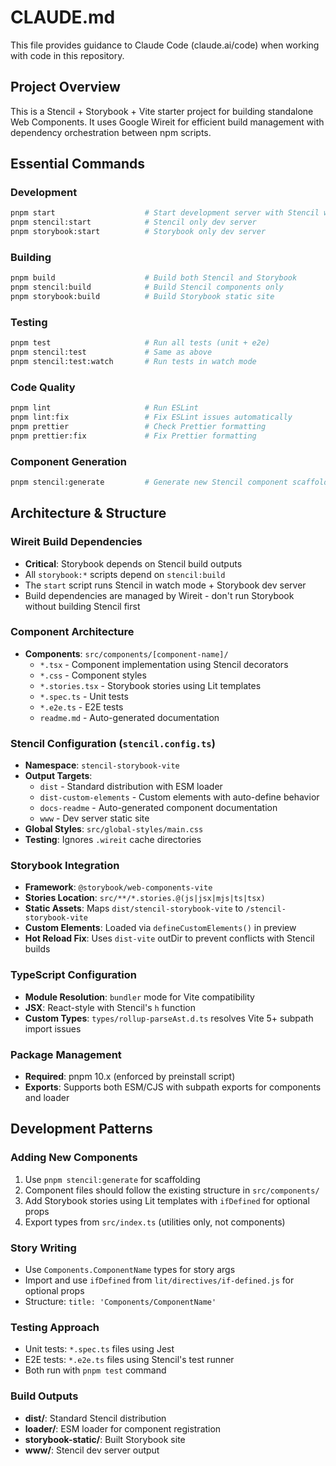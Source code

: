 # CLAUDE.md

This file provides guidance to Claude Code (claude.ai/code) when working with code in this repository.

## Project Overview

This is a Stencil + Storybook + Vite starter project for building standalone Web Components. It uses Google Wireit for efficient build management with dependency orchestration between npm scripts.

## Essential Commands

### Development

```bash
pnpm start                    # Start development server with Stencil watch + Storybook
pnpm stencil:start            # Stencil only dev server
pnpm storybook:start          # Storybook only dev server
```

### Building

```bash
pnpm build                    # Build both Stencil and Storybook
pnpm stencil:build            # Build Stencil components only
pnpm storybook:build          # Build Storybook static site
```

### Testing

```bash
pnpm test                     # Run all tests (unit + e2e)
pnpm stencil:test             # Same as above
pnpm stencil:test:watch       # Run tests in watch mode
```

### Code Quality

```bash
pnpm lint                     # Run ESLint
pnpm lint:fix                 # Fix ESLint issues automatically
pnpm prettier                 # Check Prettier formatting
pnpm prettier:fix             # Fix Prettier formatting
```

### Component Generation

```bash
pnpm stencil:generate         # Generate new Stencil component scaffold
```

## Architecture & Structure

### Wireit Build Dependencies

- **Critical**: Storybook depends on Stencil build outputs
- All `storybook:*` scripts depend on `stencil:build`
- The `start` script runs Stencil in watch mode + Storybook dev server
- Build dependencies are managed by Wireit - don't run Storybook without building Stencil first

### Component Architecture

- **Components**: `src/components/[component-name]/`
  - `*.tsx` - Component implementation using Stencil decorators
  - `*.css` - Component styles
  - `*.stories.tsx` - Storybook stories using Lit templates
  - `*.spec.ts` - Unit tests
  - `*.e2e.ts` - E2E tests
  - `readme.md` - Auto-generated documentation

### Stencil Configuration (`stencil.config.ts`)

- **Namespace**: `stencil-storybook-vite`
- **Output Targets**:
  - `dist` - Standard distribution with ESM loader
  - `dist-custom-elements` - Custom elements with auto-define behavior
  - `docs-readme` - Auto-generated component documentation
  - `www` - Dev server static site
- **Global Styles**: `src/global-styles/main.css`
- **Testing**: Ignores `.wireit` cache directories

### Storybook Integration

- **Framework**: `@storybook/web-components-vite`
- **Stories Location**: `src/**/*.stories.@(js|jsx|mjs|ts|tsx)`
- **Static Assets**: Maps `dist/stencil-storybook-vite` to `/stencil-storybook-vite`
- **Custom Elements**: Loaded via `defineCustomElements()` in preview
- **Hot Reload Fix**: Uses `dist-vite` outDir to prevent conflicts with Stencil builds

### TypeScript Configuration

- **Module Resolution**: `bundler` mode for Vite compatibility
- **JSX**: React-style with Stencil's `h` function
- **Custom Types**: `types/rollup-parseAst.d.ts` resolves Vite 5+ subpath import issues

### Package Management

- **Required**: pnpm 10.x (enforced by preinstall script)
- **Exports**: Supports both ESM/CJS with subpath exports for components and loader

## Development Patterns

### Adding New Components

1. Use `pnpm stencil:generate` for scaffolding
2. Component files should follow the existing structure in `src/components/`
3. Add Storybook stories using Lit templates with `ifDefined` for optional props
4. Export types from `src/index.ts` (utilities only, not components)

### Story Writing

- Use `Components.ComponentName` types for story args
- Import and use `ifDefined` from `lit/directives/if-defined.js` for optional props
- Structure: `title: 'Components/ComponentName'`

### Testing Approach

- Unit tests: `*.spec.ts` files using Jest
- E2E tests: `*.e2e.ts` files using Stencil's test runner
- Both run with `pnpm test` command

### Build Outputs

- **dist/**: Standard Stencil distribution
- **loader/**: ESM loader for component registration
- **storybook-static/**: Built Storybook site
- **www/**: Stencil dev server output
